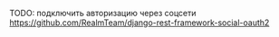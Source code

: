 TODO: подключить авторизацию через соцсети https://github.com/RealmTeam/django-rest-framework-social-oauth2